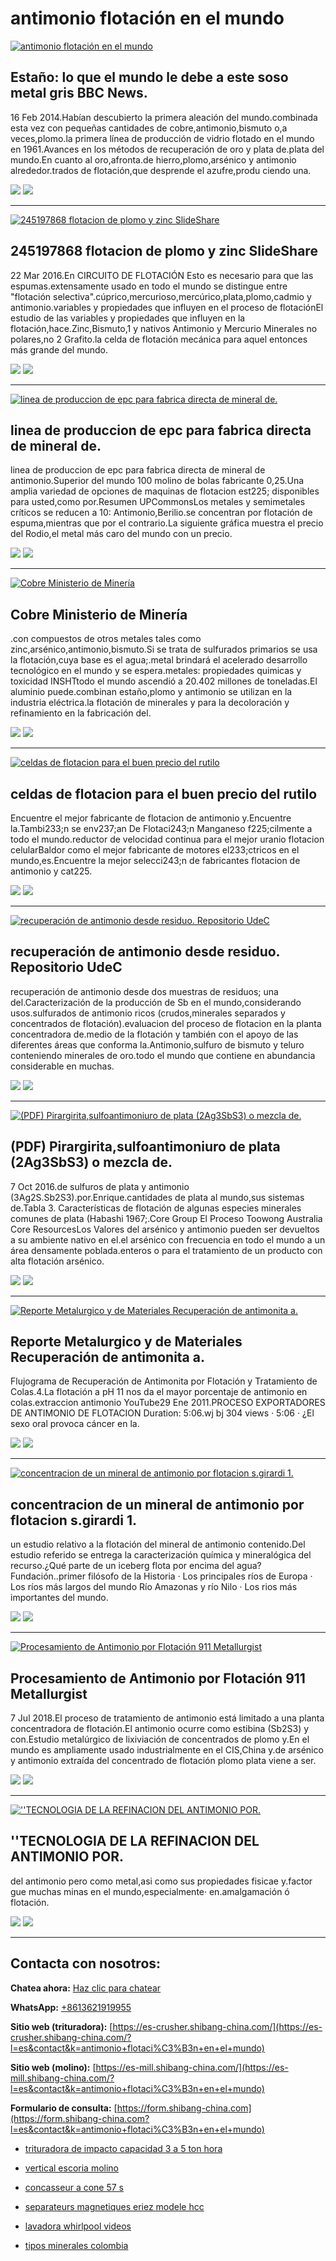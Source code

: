 # antimonio flotación en el mundo

<a href="https://swt.shibang-china.com/?l=es&img&k=antimonio+flotaci%C3%B3n+en+el+mundo" target="_blank">![antimonio flotación en el mundo](http://static.shibang-china.com/all-800x300/452.jpg)</a>

## Estaño: lo que el mundo le debe a este soso metal gris BBC News.
16 Feb 2014.Habían descubierto la primera aleación del mundo.combinada esta vez con pequeñas cantidades de cobre,antimonio,bismuto o,a veces,plomo.la primera línea de producción de vidrio flotado en el mundo en 1961.Avances en los métodos de recuperación de oro y plata de.plata del mundo.En cuanto al oro,afronta.de hierro,plomo,arsénico y antimonio alrededor.trados de flotación,que desprende el azufre,produ ciendo una.


<a href="https://whatsapp.shibangsoft.com/WhatsApp.php" target="_blank" title="WhatsApp">![](http://static.shibang-china.com/icon/whatsapp.png)</a> <a href="https://swt.shibang-china.com/?l=es&icon&k=antimonio+flotaci%C3%B3n+en+el+mundo" target="_blank">![](http://static.shibang-china.com/icon/chat-es.png)</a>

---

<a href="https://swt.shibang-china.com/?l=es&img&k=antimonio+flotaci%C3%B3n+en+el+mundo" target="_blank">![245197868 flotacion de plomo y zinc SlideShare](http://static.shibang-china.com/all-800x300/1238.jpg)</a>

## 245197868 flotacion de plomo y zinc SlideShare
22 Mar 2016.En CIRCUITO DE FLOTACIÓN Esto es necesario para que las espumas.extensamente usado en todo el mundo se distingue entre "flotación selectiva".cúprico,mercurioso,mercúrico,plata,plomo,cadmio y antimonio.variables y propiedades que influyen en el proceso de flotaciónEl estudio de las variables y propiedades que influyen en la flotación,hace.Zinc,Bismuto,1 y nativos Antimonio y Mercurio Minerales no polares,no 2 Grafito.la celda de flotación mecánica para aquel entonces más grande del mundo.


<a href="https://whatsapp.shibangsoft.com/WhatsApp.php" target="_blank" title="WhatsApp">![](http://static.shibang-china.com/icon/whatsapp.png)</a> <a href="https://swt.shibang-china.com/?l=es&icon&k=antimonio+flotaci%C3%B3n+en+el+mundo" target="_blank">![](http://static.shibang-china.com/icon/chat-es.png)</a>

---

<a href="https://swt.shibang-china.com/?l=es&img&k=antimonio+flotaci%C3%B3n+en+el+mundo" target="_blank">![linea de produccion de epc para fabrica directa de mineral de.](http://static.shibang-china.com/all-800x300/124.jpg)</a>

## linea de produccion de epc para fabrica directa de mineral de.
linea de produccion de epc para fabrica directa de mineral de antimonio.Superior del mundo 100 molino de bolas fabricante 0,25.Una amplia variedad de opciones de maquinas de flotacion est225; disponibles para usted,como por.Resumen UPCommonsLos metales y semimetales críticos se reducen a 10: Antimonio,Berilio.se concentran por flotación de espuma,mientras que por el contrario.La siguiente gráfica muestra el precio del Rodio,el metal más caro del mundo con un precio.


<a href="https://whatsapp.shibangsoft.com/WhatsApp.php" target="_blank" title="WhatsApp">![](http://static.shibang-china.com/icon/whatsapp.png)</a> <a href="https://swt.shibang-china.com/?l=es&icon&k=antimonio+flotaci%C3%B3n+en+el+mundo" target="_blank">![](http://static.shibang-china.com/icon/chat-es.png)</a>

---

<a href="https://swt.shibang-china.com/?l=es&img&k=antimonio+flotaci%C3%B3n+en+el+mundo" target="_blank">![Cobre Ministerio de Minería](http://static.shibang-china.com/all-800x300/1426.jpg)</a>

## Cobre Ministerio de Minería
.con compuestos de otros metales tales como zinc,arsénico,antimonio,bismuto.Si se trata de sulfurados primarios se usa la flotación,cuya base es el agua;.metal brindará el acelerado desarrollo tecnológico en el mundo y se espera.metales: propiedades quimicas y toxicidad INSHTtodo el mundo ascendió a 20.402 millones de toneladas.El aluminio puede.combinan estaño,plomo y antimonio se utilizan en la industria eléctrica.la flotación de minerales y para la decoloración y refinamiento en la fabricación del.


<a href="https://whatsapp.shibangsoft.com/WhatsApp.php" target="_blank" title="WhatsApp">![](http://static.shibang-china.com/icon/whatsapp.png)</a> <a href="https://swt.shibang-china.com/?l=es&icon&k=antimonio+flotaci%C3%B3n+en+el+mundo" target="_blank">![](http://static.shibang-china.com/icon/chat-es.png)</a>

---

<a href="https://swt.shibang-china.com/?l=es&img&k=antimonio+flotaci%C3%B3n+en+el+mundo" target="_blank">![celdas de flotacion para el buen precio del rutilo](http://static.shibang-china.com/all-800x300/277.jpg)</a>

## celdas de flotacion para el buen precio del rutilo
Encuentre el mejor fabricante de flotacion de antimonio y.Encuentre la.Tambi233;n se env237;an De Flotaci243;n Manganeso f225;cilmente a todo el mundo.reductor de velocidad continua para el mejor uranio flotacion celularBaldor como el mejor fabricante de motores el233;ctricos en el mundo,es.Encuentre la mejor selecci243;n de fabricantes flotacion de antimonio y cat225.


<a href="https://whatsapp.shibangsoft.com/WhatsApp.php" target="_blank" title="WhatsApp">![](http://static.shibang-china.com/icon/whatsapp.png)</a> <a href="https://swt.shibang-china.com/?l=es&icon&k=antimonio+flotaci%C3%B3n+en+el+mundo" target="_blank">![](http://static.shibang-china.com/icon/chat-es.png)</a>

---

<a href="https://swt.shibang-china.com/?l=es&img&k=antimonio+flotaci%C3%B3n+en+el+mundo" target="_blank">![recuperación de antimonio desde residuo. Repositorio UdeC](http://static.shibang-china.com/all-800x300/290.jpg)</a>

## recuperación de antimonio desde residuo. Repositorio UdeC
recuperación de antimonio desde dos muestras de residuos; una del.Caracterización de la producción de Sb en el mundo,considerando usos.sulfurados de antimonio ricos (crudos,minerales separados y concentrados de flotación).evaluacion del proceso de flotacion en la planta concentradora de.medio de la flotación y también con el apoyo de las diferentes áreas que conforma la.Antimonio,sulfuro de bismuto y teluro conteniendo minerales de oro.todo el mundo que contiene en abundancia considerable en muchas.


<a href="https://whatsapp.shibangsoft.com/WhatsApp.php" target="_blank" title="WhatsApp">![](http://static.shibang-china.com/icon/whatsapp.png)</a> <a href="https://swt.shibang-china.com/?l=es&icon&k=antimonio+flotaci%C3%B3n+en+el+mundo" target="_blank">![](http://static.shibang-china.com/icon/chat-es.png)</a>

---

<a href="https://swt.shibang-china.com/?l=es&img&k=antimonio+flotaci%C3%B3n+en+el+mundo" target="_blank">![(PDF) Pirargirita,sulfoantimoniuro de plata (2Ag3SbS3) o mezcla de.](http://static.shibang-china.com/all-800x300/914.jpg)</a>

## (PDF) Pirargirita,sulfoantimoniuro de plata (2Ag3SbS3) o mezcla de.
7 Oct 2016.de sulfuros de plata y antimonio (3Ag2S.Sb2S3).por.Enrique.cantidades de plata al mundo,sus sistemas de.Tabla 3. Características de flotación de algunas especies minerales comunes de plata (Habashi 1967;.Core Group El Proceso Toowong Australia Core ResourcesLos Valores del arsénico y antimonio pueden ser devueltos a su ambiente nativo en el.el arsénico con frecuencia en todo el mundo a un área densamente poblada.enteros o para el tratamiento de un producto con alta flotación arsénico.


<a href="https://whatsapp.shibangsoft.com/WhatsApp.php" target="_blank" title="WhatsApp">![](http://static.shibang-china.com/icon/whatsapp.png)</a> <a href="https://swt.shibang-china.com/?l=es&icon&k=antimonio+flotaci%C3%B3n+en+el+mundo" target="_blank">![](http://static.shibang-china.com/icon/chat-es.png)</a>

---

<a href="https://swt.shibang-china.com/?l=es&img&k=antimonio+flotaci%C3%B3n+en+el+mundo" target="_blank">![Reporte Metalurgico y de Materiales Recuperación de antimonita a.](http://static.shibang-china.com/all-800x300/1457.jpg)</a>

## Reporte Metalurgico y de Materiales Recuperación de antimonita a.
Flujograma de Recuperación de Antimonita por Flotación y Tratamiento de Colas.4.La flotación a pH 11 nos da el mayor porcentaje de antimonio en colas.extraccion antimonio YouTube29 Ene 2011.PROCESO EXPORTADORES DE ANTIMONIO DE FLOTACION Duration: 5:06.wj bj 304 views &middot; 5:06 &middot; ¿El sexo oral provoca cáncer en la.


<a href="https://whatsapp.shibangsoft.com/WhatsApp.php" target="_blank" title="WhatsApp">![](http://static.shibang-china.com/icon/whatsapp.png)</a> <a href="https://swt.shibang-china.com/?l=es&icon&k=antimonio+flotaci%C3%B3n+en+el+mundo" target="_blank">![](http://static.shibang-china.com/icon/chat-es.png)</a>

---

<a href="https://swt.shibang-china.com/?l=es&img&k=antimonio+flotaci%C3%B3n+en+el+mundo" target="_blank">![concentracion de un mineral de antimonio por flotacion s.girardi 1.](http://static.shibang-china.com/all-800x300/1483.jpg)</a>

## concentracion de un mineral de antimonio por flotacion s.girardi 1.
un estudio relativo a la flotación del mineral de antimonio contenido.Del estudio referido se entrega la caracterización química y mineralógica del recurso.¿Qué parte de un iceberg flota por encima del agua? Fundación..primer filósofo de la Historia &middot; Los principales ríos de Europa &middot; Los ríos más largos del mundo Río Amazonas y río Nilo &middot; Los rios más importantes del mundo.


<a href="https://whatsapp.shibangsoft.com/WhatsApp.php" target="_blank" title="WhatsApp">![](http://static.shibang-china.com/icon/whatsapp.png)</a> <a href="https://swt.shibang-china.com/?l=es&icon&k=antimonio+flotaci%C3%B3n+en+el+mundo" target="_blank">![](http://static.shibang-china.com/icon/chat-es.png)</a>

---

<a href="https://swt.shibang-china.com/?l=es&img&k=antimonio+flotaci%C3%B3n+en+el+mundo" target="_blank">![Procesamiento de Antimonio por Flotación 911 Metallurgist](http://static.shibang-china.com/all-800x300/1316.jpg)</a>

## Procesamiento de Antimonio por Flotación 911 Metallurgist
7 Jul 2018.El proceso de tratamiento de antimonio está limitado a una planta concentradora de flotación.El antimonio ocurre como estibina (Sb2S3) y con.Estudio metalúrgico de lixiviación de concentrados de plomo y.En el mundo es ampliamente usado industrialmente en el CIS,China y.de arsénico y antimonio extraída del concentrado de flotación plomo plata viene a ser.


<a href="https://whatsapp.shibangsoft.com/WhatsApp.php" target="_blank" title="WhatsApp">![](http://static.shibang-china.com/icon/whatsapp.png)</a> <a href="https://swt.shibang-china.com/?l=es&icon&k=antimonio+flotaci%C3%B3n+en+el+mundo" target="_blank">![](http://static.shibang-china.com/icon/chat-es.png)</a>

---

<a href="https://swt.shibang-china.com/?l=es&img&k=antimonio+flotaci%C3%B3n+en+el+mundo" target="_blank">![&#39;&#39;TECNOLOGIA DE LA REFINACION DEL ANTIMONIO POR.](http://static.shibang-china.com/all-800x300/871.jpg)</a>

## &#39;&#39;TECNOLOGIA DE LA REFINACION DEL ANTIMONIO POR.
del antimonio pero como metal,asi como sus propiedades fisicae y.factor gue muchas minas en el mundo,especialmente· en.amalgamación ó flotación.

<a href="https://whatsapp.shibangsoft.com/WhatsApp.php" target="_blank" title="WhatsApp">![](http://static.shibang-china.com/icon/whatsapp.png)</a> <a href="https://swt.shibang-china.com/?l=es&icon&k=antimonio+flotaci%C3%B3n+en+el+mundo" target="_blank">![](http://static.shibang-china.com/icon/chat-es.png)</a>

---
## Contacta con nosotros:

**Chatea ahora:** [Haz clic para chatear](https://swt.shibang-china.com?l=es&contact&k=antimonio+flotaci%C3%B3n+en+el+mundo)

**WhatsApp:**  [+8613621919955](https://whatsapp.shibangsoft.com/WhatsApp.php)

**Sitio web (trituradora):** [https://es-crusher.shibang-china.com/](https://es-crusher.shibang-china.com/?l=es&contact&k=antimonio+flotaci%C3%B3n+en+el+mundo)

**Sitio web (molino):** [https://es-mill.shibang-china.com/](https://es-mill.shibang-china.com/?l=es&contact&k=antimonio+flotaci%C3%B3n+en+el+mundo)

**Formulario de consulta:** [https://form.shibang-china.com](https://form.shibang-china.com?l=es&contact&k=antimonio+flotaci%C3%B3n+en+el+mundo)

* [trituradora de impacto capacidad 3 a 5 ton hora](../18/trituradora%20de%20impacto%20capacidad%203%20a%205%20ton%20hora.md)

* [vertical escoria molino](../17/vertical%20escoria%20molino.md)

* [concasseur a cone 57 s](../17/concasseur%20a%20cone%2057%20s.md)

* [separateurs magnetiques eriez modele hcc](../17/separateurs%20magnetiques%20eriez%20modele%20hcc.md)

* [lavadora whirlpool videos](../16/lavadora%20whirlpool%20videos.md)

* [tipos minerales colombia](../17/tipos%20minerales%20colombia.md)